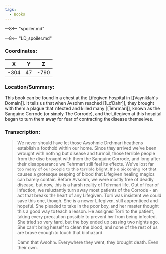 ```yaml
---
tags:
  - Books
---
```


--8<-- "spoiler.md"

--8<-- "LD_spoiler.md"

### Coordinates:
| **X** | **Y**| **Z** |
|:-----:|:----:|:-----:|
|-304  |47   |-790  |

### Location/Summary:
This book can be found in a chest at the Lifegiven Hospital in [[Vayniklah's Domain]]. It tells us that when Avsohm reached [[Lo'Dahr]], they brought with them a plague that infected and killed many [[Tehrmari]], known as the Sanguine Corrode (or simply The Corrode), and the Lifegiven at this hospital began to turn them away for fear of contracting the disease themselves.

### Transcription:
> We never should have let those Avsohmic Drehmari heathens establish a foothold within our home. Since they arrived we've been wrought with nothing but disease and turmoil, those terrible people from the disc brought with them the Sanguine Corrode, and long after their disappearance we Tehrmari still feel its effects. We've lost far too many of our people to this terrible blight. It's a sickening rot that causes a grotesque seeping of blood that Lifegiven healing magics can barely contain. Before Avsohm, we were mostly free of deadly disease, but now, this is a harsh reality of Tehrmari life. Out of fear of infection, we reluctantly turn away most patients of the Corrode - an act that breaks the heart of any Lifegiven. Torri was insistent we could save this one, though. She is a newer Lifegiven, still apprenticed and hopeful. She pleaded to take in the poor boy, and her master thought this a good way to teach a lesson. He assigned Torri to the patient, taking every precaution possible to prevent her from being infected. She tried so very hard, but the boy ended up passing two nights ago. She can't bring herself to clean the blood, and none of the rest of us are brave enough to touch that biohazard.
>
> Damn that Avsohm. Everywhere they went, they brought death. Even their own.

